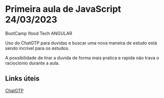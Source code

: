 # Primeira aula de JavaScript  24/03/2023
BootCamp Ifood Tech ANGULAR 

Uso do ChatGTP para duvidas e buscar uma nova maneira de estudo está sendo incrivel para os estudos.

A possibilidade de tirar a duvida de forma mais pratica e rapida não trava o raciocionio durante a aula. 

## Links úteis
[ChatGTP](https://chat.openai.com/chat)